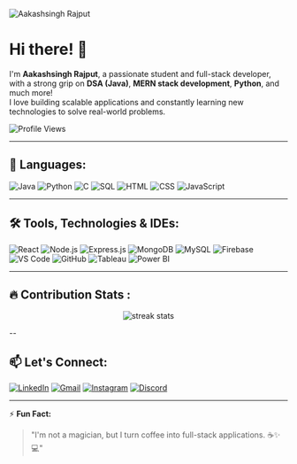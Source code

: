 ![Aakashsingh Rajput](https://github.com/user-attachments/assets/851d3e0d-4abe-4c22-8de5-0825f6cd9eef)

# Hi there! 👋

I'm **Aakashsingh Rajput**, a passionate student and full-stack developer, with a strong grip on **DSA (Java)**, **MERN stack development**, **Python**, and much more!  
I love building scalable applications and constantly learning new technologies to solve real-world problems.

![Profile Views](https://komarev.com/ghpvc/?username=Aakashsingh-Rajput&color=blue)

---

## 🚀 Languages:

![Java](https://img.shields.io/badge/Java-ED8B00?style=for-the-badge&logo=java&logoColor=white)
![Python](https://img.shields.io/badge/Python-3776AB?style=for-the-badge&logo=python&logoColor=white)
![C](https://img.shields.io/badge/C-00599C?style=for-the-badge&logo=c&logoColor=white)
![SQL](https://img.shields.io/badge/SQL-4479A1?style=for-the-badge&logo=postgresql&logoColor=white)
![HTML](https://img.shields.io/badge/HTML5-E34F26?style=for-the-badge&logo=html5&logoColor=white)
![CSS](https://img.shields.io/badge/CSS3-1572B6?style=for-the-badge&logo=css3&logoColor=white)
![JavaScript](https://img.shields.io/badge/JavaScript-F7DF1E?style=for-the-badge&logo=javascript&logoColor=black)

---

## 🛠️ Tools, Technologies & IDEs:

![React](https://img.shields.io/badge/React-61DAFB?style=for-the-badge&logo=react&logoColor=black)
![Node.js](https://img.shields.io/badge/Node.js-339933?style=for-the-badge&logo=nodedotjs&logoColor=white)
![Express.js](https://img.shields.io/badge/Express.js-404D59?style=for-the-badge)
![MongoDB](https://img.shields.io/badge/MongoDB-47A248?style=for-the-badge&logo=mongodb&logoColor=white)
![MySQL](https://img.shields.io/badge/MySQL-00758F?style=for-the-badge&logo=mysql&logoColor=white)
![Firebase](https://img.shields.io/badge/Firebase-ffca28?style=for-the-badge&logo=firebase&logoColor=black)
![VS Code](https://img.shields.io/badge/VS_Code-007ACC?style=for-the-badge&logo=visual%20studio%20code&logoColor=white)
![GitHub](https://img.shields.io/badge/GitHub-181717?style=for-the-badge&logo=github&logoColor=white)
![Tableau](https://img.shields.io/badge/Tableau-E97627?style=for-the-badge&logo=tableau&logoColor=white)
![Power BI](https://img.shields.io/badge/Power_BI-0288D1?style=for-the-badge&logo=power-bi&logoColor=white)

---

## 🔥 Contribution Stats :

<p align="center">
  <img src="https://github-readme-streak-stats.herokuapp.com?user=Aakashsingh-Rajput&theme=black-ice&hide_border=true&stroke=0000&background=060A0CD0&count_private=true" alt="streak stats"/>
</p>


--

## 📫 Let's Connect:

[![LinkedIn](https://img.shields.io/badge/LinkedIn-0A66C2?style=for-the-badge&logo=linkedin&logoColor=white)](https://www.linkedin.com/in/aakashsingh-rajput-5459bb25a)
[![Gmail](https://img.shields.io/badge/Gmail-D14836?style=for-the-badge&logo=gmail&logoColor=white)](mailto:aakashrajput.amcec@gmail.com)
[![Instagram](https://img.shields.io/badge/Instagram-E4405F?style=for-the-badge&logo=instagram&logoColor=white)](https://instagram.com/aakash_rajput_2710)
[![Discord](https://img.shields.io/badge/Discord-7289DA?style=for-the-badge&logo=discord&logoColor=white)](https://discord.gg/aakashrajput)

---

⚡ **Fun Fact:**  
> "I'm not a magician, but I turn coffee into full-stack applications. ☕✨💻"
